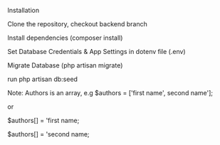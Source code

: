 Installation

Clone the repository, checkout backend branch

Install dependencies (composer install) 

Set Database Credentials & App Settings in dotenv file (.env) 

Migrate Database (php artisan migrate)

run php artisan db:seed

Note: Authors is an array, e.g $authors = ['first name', second name'];

or

$authors[] = 'first name; 

$authors[] = 'second name;

